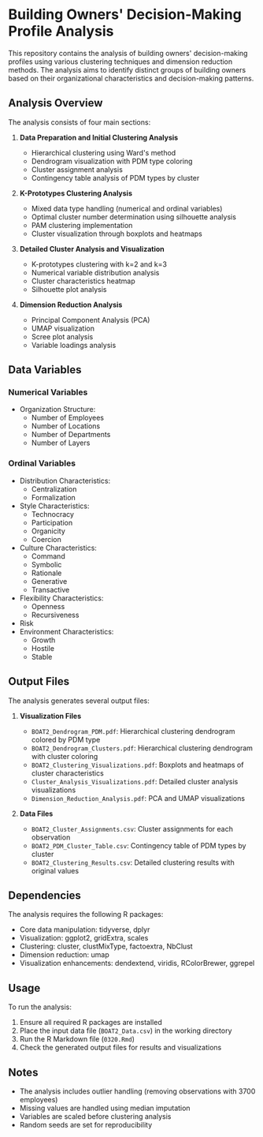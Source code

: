 # Building Owners' Decision-Making Profile Analysis

This repository contains the analysis of building owners' decision-making profiles using various clustering techniques and dimension reduction methods. The analysis aims to identify distinct groups of building owners based on their organizational characteristics and decision-making patterns.

## Analysis Overview

The analysis consists of four main sections:

1. **Data Preparation and Initial Clustering Analysis**
   - Hierarchical clustering using Ward's method
   - Dendrogram visualization with PDM type coloring
   - Cluster assignment analysis
   - Contingency table analysis of PDM types by cluster

2. **K-Prototypes Clustering Analysis**
   - Mixed data type handling (numerical and ordinal variables)
   - Optimal cluster number determination using silhouette analysis
   - PAM clustering implementation
   - Cluster visualization through boxplots and heatmaps

3. **Detailed Cluster Analysis and Visualization**
   - K-prototypes clustering with k=2 and k=3
   - Numerical variable distribution analysis
   - Cluster characteristics heatmap
   - Silhouette plot analysis

4. **Dimension Reduction Analysis**
   - Principal Component Analysis (PCA)
   - UMAP visualization
   - Scree plot analysis
   - Variable loadings analysis

## Data Variables

### Numerical Variables
- Organization Structure:
  - Number of Employees
  - Number of Locations
  - Number of Departments
  - Number of Layers

### Ordinal Variables
- Distribution Characteristics:
  - Centralization
  - Formalization
- Style Characteristics:
  - Technocracy
  - Participation
  - Organicity
  - Coercion
- Culture Characteristics:
  - Command
  - Symbolic
  - Rationale
  - Generative
  - Transactive
- Flexibility Characteristics:
  - Openness
  - Recursiveness
- Risk
- Environment Characteristics:
  - Growth
  - Hostile
  - Stable

## Output Files

The analysis generates several output files:

1. **Visualization Files**
   - `BOAT2_Dendrogram_PDM.pdf`: Hierarchical clustering dendrogram colored by PDM type
   - `BOAT2_Dendrogram_Clusters.pdf`: Hierarchical clustering dendrogram with cluster coloring
   - `BOAT2_Clustering_Visualizations.pdf`: Boxplots and heatmaps of cluster characteristics
   - `Cluster_Analysis_Visualizations.pdf`: Detailed cluster analysis visualizations
   - `Dimension_Reduction_Analysis.pdf`: PCA and UMAP visualizations

2. **Data Files**
   - `BOAT2_Cluster_Assignments.csv`: Cluster assignments for each observation
   - `BOAT2_PDM_Cluster_Table.csv`: Contingency table of PDM types by cluster
   - `BOAT2_Clustering_Results.csv`: Detailed clustering results with original values

## Dependencies

The analysis requires the following R packages:
- Core data manipulation: tidyverse, dplyr
- Visualization: ggplot2, gridExtra, scales
- Clustering: cluster, clustMixType, factoextra, NbClust
- Dimension reduction: umap
- Visualization enhancements: dendextend, viridis, RColorBrewer, ggrepel

## Usage

To run the analysis:
1. Ensure all required R packages are installed
2. Place the input data file (`BOAT2_Data.csv`) in the working directory
3. Run the R Markdown file (`0320.Rmd`)
4. Check the generated output files for results and visualizations

## Notes

- The analysis includes outlier handling (removing observations with 3700 employees)
- Missing values are handled using median imputation
- Variables are scaled before clustering analysis
- Random seeds are set for reproducibility 